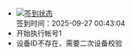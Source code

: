 - [![签到状态](https://github.com/womade/Cloud189-Actions/actions/workflows/main.yml/badge.svg?branch=main)](https://github.com/womade/Cloud189-Actions/actions/workflows/main.yml) <br> 签到时间：2025-09-27 00:43:04
- 开始执行帐号1
- 设备ID不存在，需要二次设备校验
